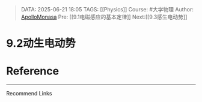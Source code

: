 > DATA: 2025-06-21 18:05
> TAGS: [[Physics]]
> Course: #大学物理 
> Author: [ApolloMonasa](https://github.com/ApolloMonasa)
> Pre: [[9.1电磁感应的基本定律]]
> Next:[[9.3感生电动势]]


# 9.2动生电动势


# Reference


---
Recommend Links
